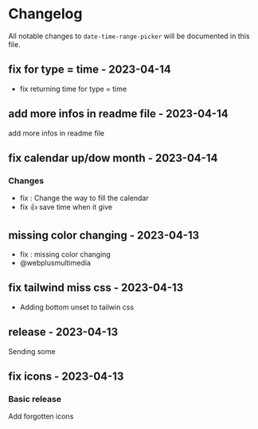 # Changelog

All notable changes to `date-time-range-picker` will be documented in this file.

## fix for type = time - 2023-04-14

- fix returning time for type = time

## add more infos in readme file - 2023-04-14

add more infos in readme file

## fix calendar up/dow month - 2023-04-14

### Changes

- fix : Change the way to fill the calendar
- fix :+1:  save time when it give

## missing color changing - 2023-04-13

- fix : missing color changing
- @webplusmultimedia

## fix tailwind miss css - 2023-04-13

- Adding bottom unset to tailwin css

## release - 2023-04-13

Sending some

## fix icons - 2023-04-13

### Basic release

Add forgotten icons
